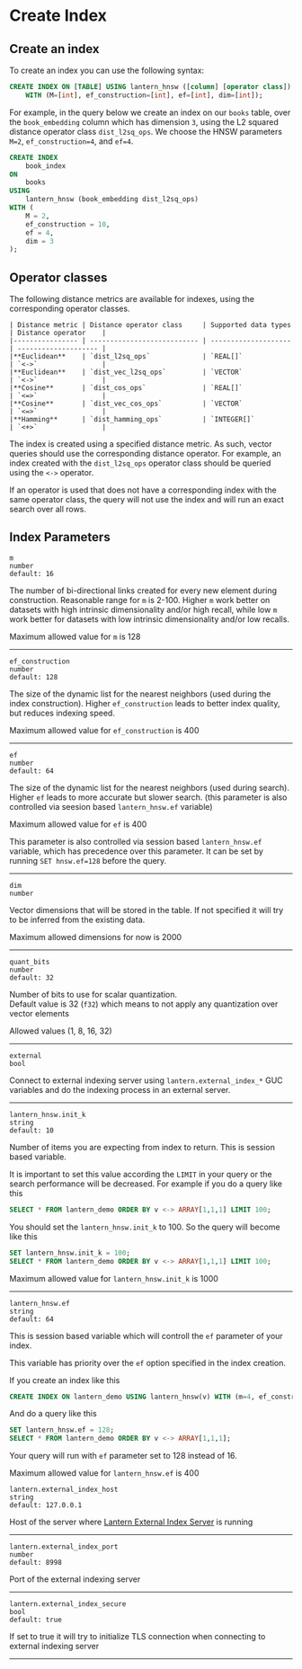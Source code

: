 # Create Index

## Create an index

To create an index you can use the following syntax:

```sql
CREATE INDEX ON [TABLE] USING lantern_hnsw ([column] [operator class])
    WITH (M=[int], ef_construction=[int], ef=[int], dim=[int]);
```

For example, in the query below we create an index on our `books` table, over the `book_embedding` column which has dimension `3`, using the L2 squared distance operator class `dist_l2sq_ops`. We choose the HNSW parameters `M=2`, `ef_construction=4`, and `ef=4`.

```sql
CREATE INDEX
    book_index
ON
    books
USING
    lantern_hnsw (book_embedding dist_l2sq_ops)
WITH (
    M = 2,
    ef_construction = 10,
    ef = 4,
    dim = 3
);
```

## Operator classes

The following distance metrics are available for indexes, using the corresponding operator classes.

```table
| Distance metric | Distance operator class     | Supported data types | Distance operator    |
|---------------- | --------------------------- | -------------------- | -------------------- |
|**Euclidean**    | `dist_l2sq_ops`             | `REAL[]`             | `<->`                |
|**Euclidean**    | `dist_vec_l2sq_ops`         | `VECTOR`             | `<->`                |
|**Cosine**       | `dist_cos_ops`              | `REAL[]`             | `<=>`                |
|**Cosine**       | `dist_vec_cos_ops`          | `VECTOR`             | `<=>`                |
|**Hamming**      | `dist_hamming_ops`          | `INTEGER[]`          | `<+>`                |
```

The index is created using a specified distance metric. As such, vector queries should use the corresponding distance operator. For example, an index created with the `dist_l2sq_ops` operator class should be queried using the `<->` operator.

If an operator is used that does not have a corresponding index with the same operator class, the query will not use the index and will run an exact search over all rows.

## Index Parameters

```documentation
m
number
default: 16
```

The number of bi-directional links created for every new element during construction. Reasonable range for `m` is 2-100. Higher `m` work better on datasets with high intrinsic dimensionality and/or high recall, while low `m` work better for datasets with low intrinsic dimensionality and/or low recalls.

Maximum allowed value for `m` is 128

---

```documentation
ef_construction
number
default: 128
```

The size of the dynamic list for the nearest neighbors (used during the index construction). Higher `ef_construction` leads to better index quality, but reduces indexing speed.

Maximum allowed value for `ef_construction` is 400

---

```documentation
ef
number
default: 64
```

The size of the dynamic list for the nearest neighbors (used during search). Higher `ef` leads to more accurate but slower search. (this parameter is also controlled via seesion based `lantern_hnsw.ef` variable)

Maximum allowed value for `ef` is 400

This parameter is also controlled via session based `lantern_hnsw.ef` variable, which has precedence over this parameter. It can be set by running `SET hnsw.ef=128` before the query.

---

```documentation
dim
number
```

Vector dimensions that will be stored in the table. If not specified it will try to be inferred from the existing data.

Maximum allowed dimensions for now is 2000

---

```documentation
quant_bits
number
default: 32
```

Number of bits to use for scalar quantization.  
Default value is 32 (`f32`) which means to not apply any quantization over vector elements

Allowed values (1, 8, 16, 32)

---

```documentation
external
bool
```

Connect to external indexing server using `lantern.external_index_*` GUC variables and do the indexing process in an external server.

---

```documentation
lantern_hnsw.init_k
string
default: 10
```

Number of items you are expecting from index to return. This is session based variable.

It is important to set this value according the `LIMIT` in your query or the search performance will be decreased. For example if you do a query like this

```sql
SELECT * FROM lantern_demo ORDER BY v <-> ARRAY[1,1,1] LIMIT 100;
```

You should set the `lantern_hnsw.init_k` to 100. So the query will become like this

```sql
SET lantern_hnsw.init_k = 100;
SELECT * FROM lantern_demo ORDER BY v <-> ARRAY[1,1,1] LIMIT 100;
```

Maximum allowed value for `lantern_hnsw.init_k` is 1000

---

```documentation
lantern_hnsw.ef
string
default: 64
```

This is session based variable which will controll the `ef` parameter of your index.

This variable has priority over the `ef` option specified in the index creation.

If you create an index like this

```sql
CREATE INDEX ON lantern_demo USING lantern_hnsw(v) WITH (m=4, ef_construction=8, ef=16);
```

And do a query like this

```sql
SET lantern_hnsw.ef = 128;
SELECT * FROM lantern_demo ORDER BY v <-> ARRAY[1,1,1];
```

Your query will run with `ef` parameter set to 128 instead of 16.

Maximum allowed value for `lantern_hnsw.ef` is 400

```documentation
lantern.external_index_host
string
default: 127.0.0.1
```

Host of the server where [Lantern External Index Server](https://github.com/lanterndata/lantern_extras?tab=readme-ov-file#lantern-index-server) is running

---

```documentation
lantern.external_index_port
number
default: 8998
```

Port of the external indexing server

---

```documentation
lantern.external_index_secure
bool
default: true
```

If set to true it will try to initialize TLS connection when connecting to external indexing server

---
